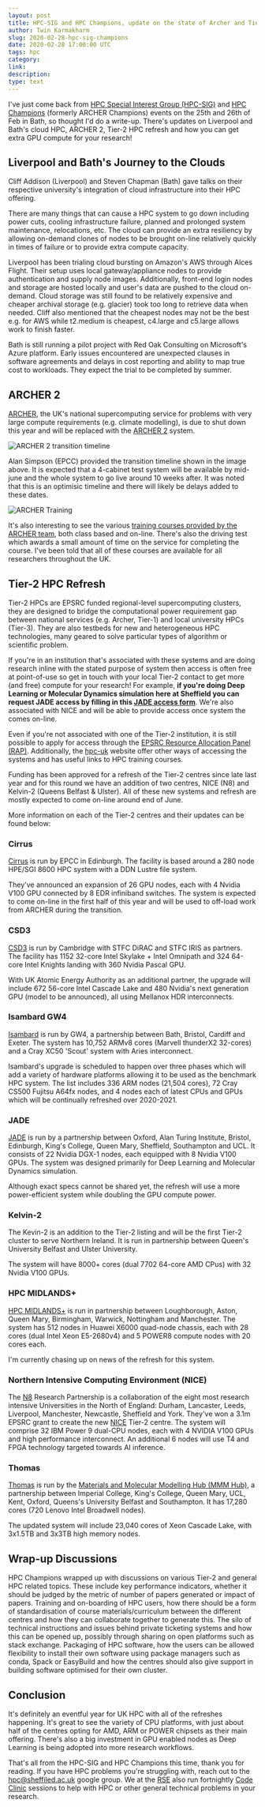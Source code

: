 ```yaml
---
layout: post
title: HPC-SIG and HPC Champions, update on the state of Archer and Tier-2 HPCs
author: Twin Karmakharm
slug: 2020-02-28-hpc-sig-champions
date: 2020-02-28 17:00:00 UTC
tags: hpc
category:
link:
description:
type: text
---
```


I've just come back from [HPC Special Interest Group (HPC-SIG)][hpc-sig] and [HPC Champions][hpc-champions] (formerly ARCHER Champions) events on the 
25th and 26th of Feb in Bath, so thought I'd do a write-up. There's updates on Liverpool and Bath's cloud HPC, ARCHER 2, Tier-2 HPC refresh and how you can get extra GPU compute for your research!

 
## Liverpool and Bath's Journey to the Clouds
Cliff Addison (Liverpool) and Steven Chapman (Bath) gave talks on their respective university's integration of cloud infrastructure 
into their HPC offering. 

There are many things that can cause a HPC system to go down including power cuts, cooling infrastructure failure, 
planned and prolonged system maintenance, relocations, etc. The cloud can provide an extra resiliency by allowing on-demand clones of
nodes to be brought on-line relatively quickly in times of failure or to provide extra compute capacity. 

Liverpool has been trialing cloud bursting on Amazon's AWS through Alces Flight. Their setup uses local gateway/appliance 
nodes to provide authentication and supply node images. Additionally, front-end login nodes and storage are hosted locally 
and user's data are pushed to the cloud on-demand. Cloud storage was still found to be relatively expensive and cheaper archival storage (e.g. glacier)
took too long to retrieve data when needed. Cliff also mentioned that the cheapest nodes may not be the best e.g. for AWS while t2.medium is cheapest, 
c4.large and c5.large allows work to finish faster.

Bath is still running a pilot project with Red Oak Consulting on Microsoft's Azure platform. Early issues encountered are unexpected 
clauses in software agreements and delays in cost reporting and ability to map true cost to workloads. They expect the trial to be completed by summer.
 

## ARCHER 2
[ARCHER][archer], the UK's national supercomputing service for problems with very large compute requirements (e.g. climate modelling),
is due to shut down this year and will be replaced with the [ARCHER 2][archer2-news] system.

![ARCHER 2 transition timeline](/assets/images/2020-02-28-hpc-sig-champions/archer-2-transition-timeline.jpg)

Alan Simpson (EPCC) provided the transition timeline shown in the image above. It is expected that a 4-cabinet test system will be available by mid-june and the whole system to go
live around 10 weeks after. It was noted that this is an optimisic timeline and there will likely be delays added to these dates.

![ARCHER Training](/assets/images/2020-02-28-hpc-sig-champions/archer-training.jpg)

It's also interesting to see the various [training courses provided by the ARCHER team][archer-training], both class based and on-line. There's also the driving test which 
awards a small amount of time on the service for completing the course. I've been told that all of these courses are available for all researchers 
throughout the UK.


## Tier-2 HPC Refresh
Tier-2 HPCs are EPSRC funded regional-level supercomputing clusters, they are designed to bridge the computational power requirement gap 
between national services (e.g. Archer, Tier-1) and local university HPCs (Tier-3). They are also testbeds for new and 
heterogeneous HPC technologies, many geared to solve particular types of algorithm or scientific problem.

If you're in an institution that's associated with these systems and are doing research inline with 
the stated purpose of system then access is often free at point-of-use so get in touch with your local Tier-2 contact 
to get more (and free) compute for your research! For example, **if you're doing Deep Learning or Molecular Dynamics simulation here at Sheffield you can 
request JADE access by filling in this [JADE access form][jade-access-form]**. We're also associated with NICE and will be able to provide access once system the comes on-line.

Even if you're not associated with one of the Tier-2 institution, it is still possible to apply for access through the [EPSRC Resource Allocation Panel (RAP)][tier2-rap]. 
Additionally, the [hpc-uk][hpc-acuk] website offer other ways of accessing the systems and has useful links to HPC training courses. 

Funding has been approved for a refresh of the Tier-2 centres since late last year and for this round we have an addition of 
two centres, NICE (N8) and Kelvin-2 (Queens Belfast & Ulster). All of these new systems and refresh are mostly expected to
come on-line around end of June.

More information on each of the Tier-2 centres and their updates can be found below:

### Cirrus
[Cirrus][cirrus] is run by EPCC in Edinburgh. The facility is based around a 280 node HPE/SGI 8600 HPC system with a DDN Lustre file system.

They've announced an expansion of 26 GPU nodes, each with 4 Nvidia V100 GPU connected by 8 EDR infiniband switches. The system is expected to come 
on-line in the first half of this year and will be used to off-load work from ARCHER during the transition. 

### CSD3
[CSD3][csd3] is run by Cambridge with STFC DiRAC and STFC IRIS as partners. The facility has 1152 32-core Intel Skylake + Intel Omnipath and 324 64-core Intel Knights landing with 360 Nvidia Pascal GPU. 

With UK Atomic Energy Authority as an additional partner, the upgrade will include 672 56-core Intel Cascade Lake and 480 Nvidia's next generation GPU (model to be announced), all using Mellanox HDR interconnects.

### Isambard GW4
[Isambard][isambard] is run by GW4, a partnership between Bath, Bristol, Cardiff and Exeter. The system has 10,752 ARMv8 cores (Marvell thunderX2 32-cores) and a Cray XC50 'Scout' system with Aries interconnect.

Isambard's upgrade is scheduled to happen over three phases which will add a variety of hardware platforms allowing it to be used as the benchmark HPC system. The list includes 336 ARM nodes (21,504 cores), 
72 Cray CS500 Fujitsu A64fx nodes, and 4 nodes each of latest CPUs and GPUs which will be continually refreshed over 2020-2021.


### JADE
[JADE][jade] is run by a partnership between Oxford, Alan Turing Institute, Bristol, Edinburgh, King's College, Queen Mary, Sheffield, Southampton and UCL. It consists of 22 Nvidia DGX-1 nodes, each equipped with 8 Nvidia V100 GPUs. 
The system was designed primarily for Deep Learning and Molecular Dynamics simulation.

Although exact specs cannot be shared yet, the refresh will use a more power-efficient system while doubling the GPU compute power.  

### Kelvin-2
The Kevin-2 is an addition to the Tier-2 listing and will be the first Tier-2 cluster to serve Northern Ireland. It is run in partnership between Queen's University Belfast and Ulster University.

The system will have 8000+ cores (dual 7702 64-core AMD CPus) with 32 Nvidia V100 GPUs.

### HPC MIDLANDS+
[HPC MIDLANDS+][midland-plus] is run in partnership between Loughborough, Aston, Queen Mary, Birmingham, Warwick, Nottingham and Manchester. 
The system has 512 nodes in Huawei X6000 quad-node chassis, each with 28 cores (dual Intel Xeon E5-2680v4) and 5 POWER8 compute nodes with 20 cores each.

I'm currently chasing up on news of the refresh for this system.

### Northern Intensive Computing Environment (NICE)
The [N8][n8cir] Research Partnership is a collaboration of the eight most research intensive Universities in the North of England: 
Durham, Lancaster, Leeds, Liverpool, Manchester, Newcastle, Sheffield and York. They've won a 3.1m EPSRC grant to create the new [NICE][nice] Tier-2 centre.
The system will comprise 32 IBM Power 9 dual-CPU nodes, each with 4 NVIDIA V100 GPUs and high performance interconnect. 
An additional 6 nodes will use T4 and FPGA technology targeted towards AI inference.


 
### Thomas 
[Thomas][thomas] is run by the [Materials and Molecular Modelling Hub (MMM Hub)][mmmhub], a partnership between Imperial College, 
King's College, Queen Mary, UCL, Kent, Oxford, Queens's University Belfast and Southampton. It has 17,280 cores (720 Lenovo Intel Broadwell nodes).

The updated system will include 23,040 cores of Xeon Cascade Lake, with 3x1.5TB and 3x3TB high memory nodes.


## Wrap-up Discussions
HPC Champions wrapped up with discussions on various Tier-2 and general HPC related topics. These include key performance indicators, 
whether it should be judged by the metric of number of papers generated or impact of papers. Training and on-boarding of HPC users, how there
should be a form of standardisation of course materials/curriculum between the different centres and how they can collaborate together to generate this.
The silo of technical instructions and issues behind private ticketing systems and how this can be opened up, possibly through sharing on 
open platforms such as stack exchange. Packaging of HPC software, how the users can be allowed flexibility to install their own software using
package managers such as conda, Spack or EasyBuild and how the centres should also give support in building software optimised for their own cluster.

## Conclusion 
It's definitely an eventful year for UK HPC with all of the refreshes happening. It's great to see the variety of CPU platforms, with just about half 
of the centres opting for AMD, ARM or POWER chipsets as their main offering. There's also a big investment in GPU enabled nodes as Deep Learning is
being adopted into more research workflows.  

That's all from the HPC-SIG and HPC Champions this time, thank you for reading. If you have HPC problems you're struggling with, reach out to 
the hpc@sheffiled.ac.uk google group. We at the [RSE][rse] also run fortnightly [Code Clinic][code-clinic] sessions to help with HPC or other general technical problems in your research.  


[tier2-rap]: https://epsrc.ukri.org/funding/calls/rapopenaccesstier2autumn2019/
[archer]: https://www.archer.ac.uk/
[archer2-news]: https://www.archer.ac.uk/about-archer/news-events/archer2.php
[hpc-sig]: https://hpc-sig.org.uk/
[hpc-champions]: https://www.archer.ac.uk/community/champions/
[cirrus]: http://www.cirrus.ac.uk/
[csd3]: https://www.hpc.cam.ac.uk/high-performance-computing
[isambard]: https://gw4.ac.uk/isambard/
[jade]: https://www.jade.ac.uk
[kelvin]: https://www.qub.ac.uk/directorates/InformationServices/Services/HighPerformanceComputing/
[nice]: https://n8cir.org.uk/news/northern-intensive-computing-environment/
[n8cir]: https://n8cir.org.uk/
[mmmhub]: https://mmmhub.ac.uk
[thomas]: https://mmmhub.ac.uk/thomas
[jade-access-form]: https://docs.google.com/forms/d/e/1FAIpQLSdZw561JxALOt7wOpBN5uu-KJUxDqYJ0iK7YGiY2Rh_et5gmg/viewform
[midland-plus]: http://www.hpc-midlands.ac.uk/
[rse]: /
[code-clinic]: /support/code-clinic/
[archer-training]: https://www.archer.ac.uk/training/
[hpc-acuk]: https://www.hpc-uk.ac.uk/